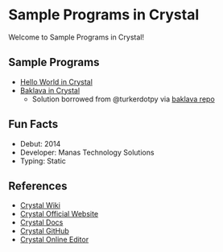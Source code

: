 # Sample Programs in Crystal

Welcome to Sample Programs in Crystal!

## Sample Programs

- [Hello World in Crystal][2]
- [Baklava in Crystal][8]
  - Solution borrowed from @turkerdotpy via [baklava repo][1]

## Fun Facts

- Debut: 2014
- Developer: Manas Technology Solutions
- Typing: Static

## References

- [Crystal Wiki][3]
- [Crystal Official Website][4]
- [Crystal Docs][5]
- [Crystal GitHub][6]
- [Crystal Online Editor][7]

[1]: https://github.com/toturkmen/baklava
[2]: https://therenegadecoder.com/code/hello-world-in-crystal/
[3]: https://en.wikipedia.org/wiki/Crystal_(programming_language)
[4]: https://crystal-lang.org/
[5]: https://crystal-lang.org/docs/
[6]: https://github.com/crystal-lang/crystal
[7]: https://play.crystal-lang.org/
[8]: https://github.com/TheRenegadeCoder/sample-programs/issues/425
